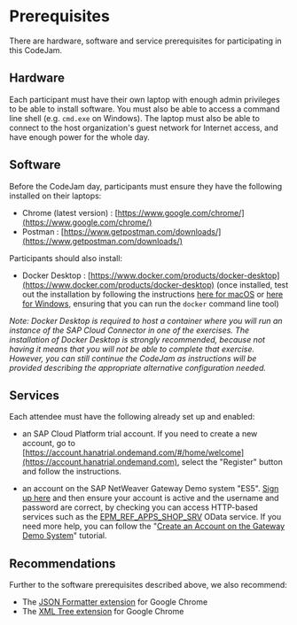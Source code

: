 # Prerequisites

There are hardware, software and service prerequisites for participating in this CodeJam.

## Hardware

Each participant must have their own laptop with enough admin privileges to be able to install software. You must also be able to access a command line shell (e.g. `cmd.exe` on Windows). The laptop must also be able to connect to the host organization's guest network for Internet access, and have enough power for the whole day.

## Software

Before the CodeJam day, participants must ensure they have the following installed on their laptops:

- Chrome (latest version) : [https://www.google.com/chrome/](https://www.google.com/chrome/)
- Postman : [https://www.getpostman.com/downloads/](https://www.getpostman.com/downloads/)

Participants should also install:

- Docker Desktop : [https://www.docker.com/products/docker-desktop](https://www.docker.com/products/docker-desktop) (once installed, test out the installation by following the instructions [here for macOS](https://docs.docker.com/docker-for-mac/) or [here for Windows](https://docs.docker.com/docker-for-windows/), ensuring that you can run the `docker` command line tool)

_Note: Docker Desktop is required to host a container where you will run an instance of the SAP Cloud Connector in one of the exercises. The installation of Docker Desktop is strongly recommended, because not having it means that you will not be able to complete that exercise. However, you can still continue the CodeJam as instructions will be provided describing the appropriate alternative configuration needed._

## Services

Each attendee must have the following already set up and enabled:

- an SAP Cloud Platform trial account. If you need to create a new account, go to [https://account.hanatrial.ondemand.com/#/home/welcome](https://account.hanatrial.ondemand.com), select the "Register" button and follow the instructions.

- an account on the SAP NetWeaver Gateway Demo system "ES5". [Sign up here](https://register.sapdevcenter.com/SUPSignForms/) and then ensure your account is active and the username and password are correct, by checking you can access HTTP-based services such as the [EPM_REF_APPS_SHOP_SRV](https://sapes5.sapdevcenter.com/sap/opu/odata/sap/EPM_REF_APPS_SHOP_SRV/?sap-client=002) OData service. If you need more help, you can follow the "[Create an Account on the Gateway Demo System](https://developers.sap.com/tutorials/gateway-demo-signup.html)" tutorial.


## Recommendations

Further to the software prerequisites described above, we also recommend:

- The [JSON Formatter extension](https://chrome.google.com/webstore/detail/json-formatter/bcjindcccaagfpapjjmafapmmgkkhgoa?hl=en) for Google Chrome
- The [XML Tree extension](https://chrome.google.com/webstore/detail/xml-tree/gbammbheopgpmaagmckhpjbfgdfkpadb) for Google Chrome
